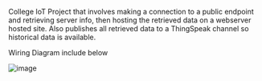 College IoT Project that involves making a connection to a public endpoint and retrieving server info, then hosting the retrieved data on a webserver hosted site. 
Also publishes all retrieved data to a ThingSpeak channel so historical data is available.

Wiring Diagram include below

![image](https://github.com/user-attachments/assets/5eea0bfa-020b-4627-a097-b101fb43b2b3)
